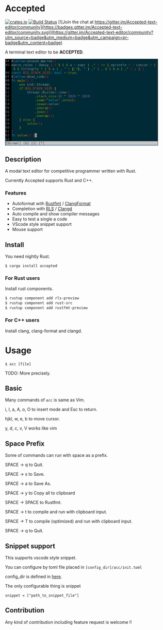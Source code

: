 Accepted
===

[![crates.io](https://img.shields.io/crates/v/accepted.svg)](https://crates.io/crates/accepted)
[![Build Status](https://travis-ci.org/hatoo/Accepted.svg?branch=master)](https://travis-ci.org/hatoo/Accepted) [![Join the chat at https://gitter.im/Accepted-text-editor/community](https://badges.gitter.im/Accepted-text-editor/community.svg)](https://gitter.im/Accepted-text-editor/community?utm_source=badge&utm_medium=badge&utm_campaign=pr-badge&utm_content=badge)

A terminal text editor to be **ACCEPTED**.

![Accepted screenshot](demo.png "acc")

## Description

A modal text editor for competitive programmer written with Rust.

Currently Accepted supports Rust and C++.

### Features

* Autoformat with [Rustfmt](https://github.com/rust-lang-nursery/rustfmt) / [ClangFormat](https://clang.llvm.org/docs/ClangFormat.html)
* Completion with [RLS](https://github.com/rust-lang-nursery/rls) / [Clangd](https://clang.llvm.org/extra/clangd.html)
* Auto compile and show compiler messages
* Easy to test a single a code
* VScode style snippet support
* Mouse support

## Install

You need nightly Rust.

```
$ cargo install accepted
```

### For Rust users

Install rust components.

```
$ rustup component add rls-preview
$ rustup component add rust-src
$ rustup component add rustfmt-preview
```

### For C++ users

Install clang, clang-format and clangd.

# Usage

```
$ acc [file]
```

TODO: More precisely.

## Basic

Many commands of `acc` is same as Vim.

i, I, a, A, o, O to insert mode and Esc to return.

hjkl, w, e, b to move cursor.

y, d, c, v, V works like vim

## Space Prefix

Some of commands can run with space as a prefix.

SPACE -> q to Quit.

SPACE -> s to Save.

SPACE -> a to Save As.

SPACE -> y to Copy all to clipboard

SPACE -> SPACE to Rustfmt.

SPACE -> t to compile and run with clipboard input.

SPACE -> T to compile (optimized) and run with clipboard input.

SPACE -> q to Quit.

## Snippet support

This supports vscode style snippet.

You can configure by toml file placed in `[config_dir]/acc/init.toml`

config_dir is defined in [here](https://docs.rs/dirs/1.0.3/dirs/fn.config_dir.html).

The only configurable thing is snippet 

```
snippet = ["path_to_snippet_file"]
```


## Contribution

Any kind of contribution including feature request is welcome !!